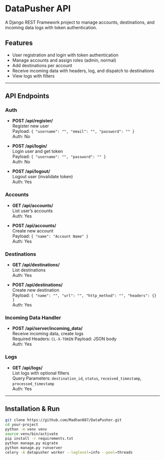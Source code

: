 # DataPusher API

A Django REST Framework project to manage accounts, destinations, and incoming data logs with token authentication.

## Features

- User registration and login with token authentication
- Manage accounts and assign roles (admin, normal)
- Add destinations per account
- Receive incoming data with headers, log, and dispatch to destinations
- View logs with filters

---

## API Endpoints

### Auth

- **POST /api/register/**  
  Register new user  
  Payload: `{ "username": "", "email": "", "password": "" }`  
  Auth: No

- **POST /api/login/**  
  Login user and get token  
  Payload: `{ "username": "", "password": "" }`  
  Auth: No

- **POST /api/logout/**  
  Logout user (invalidate token)  
  Auth: Yes

### Accounts

- **GET /api/accounts/**  
  List user’s accounts  
  Auth: Yes

- **POST /api/accounts/**  
  Create new account  
  Payload: `{ "name": "Account Name" }`  
  Auth: Yes

### Destinations

- **GET /api/destinations/**  
  List destinations  
  Auth: Yes

- **POST /api/destinations/**  
  Create new destination  
  Payload: `{ "name": "", "url": "", "http_method": "", "headers": {} }`  
  Auth: Yes

### Incoming Data Handler

- **POST /api/server/incoming_data/**  
  Receive incoming data, create logs  
  Required Headers: `CL-X-TOKEN` 
  Payload: JSON body  
  Auth: Yes

### Logs

- **GET /api/logs/**  
  List logs with optional filters  
  Query Parameters: `destination_id`, `status`, `received_timestamp`, `processed_timestamp`  
  Auth: Yes

---

## Installation & Run

```bash
git clone https://github.com/Madhan887/DataPusher.git
cd your-project
python -m venv venv
source venv/bin/activate
pip install -r requirements.txt
python manage.py migrate
python manage.py runserver
celery -A datapusher worker --loglevel=info --pool=threads
